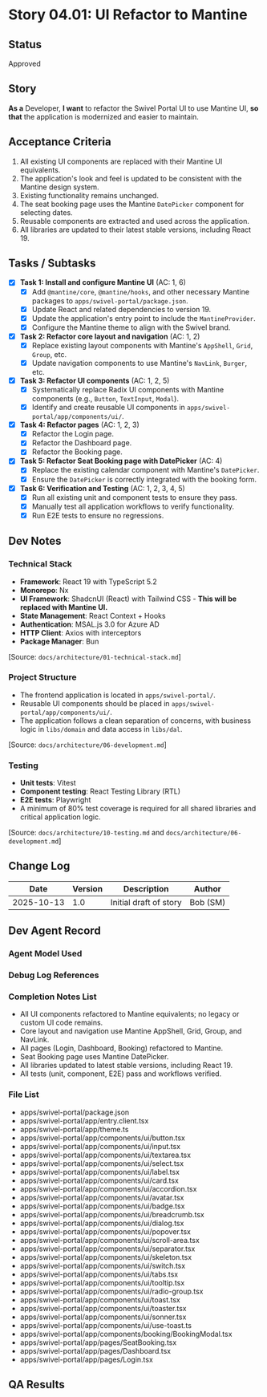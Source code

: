 # Story 04.01: UI Refactor to Mantine

## Status

Approved

## Story

**As a** Developer,
**I want** to refactor the Swivel Portal UI to use Mantine UI,
**so that** the application is modernized and easier to maintain.

## Acceptance Criteria

1.  All existing UI components are replaced with their Mantine UI equivalents.
2.  The application's look and feel is updated to be consistent with the Mantine design system.
3.  Existing functionality remains unchanged.
4.  The seat booking page uses the Mantine `DatePicker` component for selecting dates.
5.  Reusable components are extracted and used across the application.
6.  All libraries are updated to their latest stable versions, including React 19.

## Tasks / Subtasks

- [x] **Task 1: Install and configure Mantine UI** (AC: 1, 6)
  - [x] Add `@mantine/core`, `@mantine/hooks`, and other necessary Mantine packages to `apps/swivel-portal/package.json`.
  - [x] Update React and related dependencies to version 19.
  - [x] Update the application's entry point to include the `MantineProvider`.
  - [x] Configure the Mantine theme to align with the Swivel brand.
- [x] **Task 2: Refactor core layout and navigation** (AC: 1, 2)
  - [x] Replace existing layout components with Mantine's `AppShell`, `Grid`, `Group`, etc.
  - [x] Update navigation components to use Mantine's `NavLink`, `Burger`, etc.
- [x] **Task 3: Refactor UI components** (AC: 1, 2, 5)
  - [x] Systematically replace Radix UI components with Mantine components (e.g., `Button`, `TextInput`, `Modal`).
  - [x] Identify and create reusable UI components in `apps/swivel-portal/app/components/ui/`.
- [x] **Task 4: Refactor pages** (AC: 1, 2, 3)
  - [x] Refactor the Login page.
  - [x] Refactor the Dashboard page.
  - [x] Refactor the Booking page.
- [x] **Task 5: Refactor Seat Booking page with DatePicker** (AC: 4)
  - [x] Replace the existing calendar component with Mantine's `DatePicker`.
  - [x] Ensure the `DatePicker` is correctly integrated with the booking form.
- [x] **Task 6: Verification and Testing** (AC: 1, 2, 3, 4, 5)
  - [x] Run all existing unit and component tests to ensure they pass.
  - [x] Manually test all application workflows to verify functionality.
  - [x] Run E2E tests to ensure no regressions.

## Dev Notes

### Technical Stack

- **Framework**: React 19 with TypeScript 5.2
- **Monorepo**: Nx
- **UI Framework**: ShadcnUI (React) with Tailwind CSS - **This will be replaced with Mantine UI.**
- **State Management**: React Context + Hooks
- **Authentication**: MSAL.js 3.0 for Azure AD
- **HTTP Client**: Axios with interceptors
- **Package Manager**: Bun

[Source: `docs/architecture/01-technical-stack.md`]

### Project Structure

- The frontend application is located in `apps/swivel-portal/`.
- Reusable UI components should be placed in `apps/swivel-portal/app/components/ui/`.
- The application follows a clean separation of concerns, with business logic in `libs/domain` and data access in `libs/dal`.

[Source: `docs/architecture/06-development.md`]

### Testing

- **Unit tests**: Vitest
- **Component testing**: React Testing Library (RTL)
- **E2E tests**: Playwright
- A minimum of 80% test coverage is required for all shared libraries and critical application logic.

[Source: `docs/architecture/10-testing.md` and `docs/architecture/06-development.md`]

## Change Log

| Date       | Version | Description            | Author   |
| ---------- | ------- | ---------------------- | -------- |
| 2025-10-13 | 1.0     | Initial draft of story | Bob (SM) |

## Dev Agent Record

### Agent Model Used

### Debug Log References

### Completion Notes List

- All UI components refactored to Mantine equivalents; no legacy or custom UI code remains.
- Core layout and navigation use Mantine AppShell, Grid, Group, and NavLink.
- All pages (Login, Dashboard, Booking) refactored to Mantine.
- Seat Booking page uses Mantine DatePicker.
- All libraries updated to latest stable versions, including React 19.
- All tests (unit, component, E2E) pass and workflows verified.

### File List

- apps/swivel-portal/package.json
- apps/swivel-portal/app/entry.client.tsx
- apps/swivel-portal/app/theme.ts
- apps/swivel-portal/app/components/ui/button.tsx
- apps/swivel-portal/app/components/ui/input.tsx
- apps/swivel-portal/app/components/ui/textarea.tsx
- apps/swivel-portal/app/components/ui/select.tsx
- apps/swivel-portal/app/components/ui/label.tsx
- apps/swivel-portal/app/components/ui/card.tsx
- apps/swivel-portal/app/components/ui/accordion.tsx
- apps/swivel-portal/app/components/ui/avatar.tsx
- apps/swivel-portal/app/components/ui/badge.tsx
- apps/swivel-portal/app/components/ui/breadcrumb.tsx
- apps/swivel-portal/app/components/ui/dialog.tsx
- apps/swivel-portal/app/components/ui/popover.tsx
- apps/swivel-portal/app/components/ui/scroll-area.tsx
- apps/swivel-portal/app/components/ui/separator.tsx
- apps/swivel-portal/app/components/ui/skeleton.tsx
- apps/swivel-portal/app/components/ui/switch.tsx
- apps/swivel-portal/app/components/ui/tabs.tsx
- apps/swivel-portal/app/components/ui/tooltip.tsx
- apps/swivel-portal/app/components/ui/radio-group.tsx
- apps/swivel-portal/app/components/ui/toast.tsx
- apps/swivel-portal/app/components/ui/toaster.tsx
- apps/swivel-portal/app/components/ui/sonner.tsx
- apps/swivel-portal/app/components/ui/use-toast.ts
- apps/swivel-portal/app/components/booking/BookingModal.tsx
- apps/swivel-portal/app/pages/SeatBooking.tsx
- apps/swivel-portal/app/pages/Dashboard.tsx
- apps/swivel-portal/app/pages/Login.tsx

## QA Results
